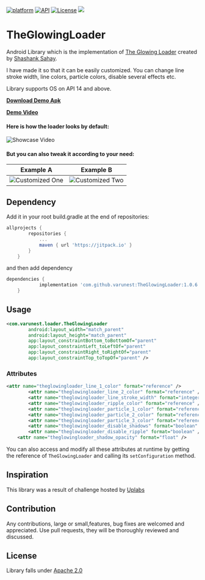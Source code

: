 [![platform](https://img.shields.io/badge/platform-Android-yellow.svg)](https://www.android.com)
[![API](https://img.shields.io/badge/API-14%2B-brightgreen.svg?style=flat)](https://android-arsenal.com/api?level=14)
[![License](https://img.shields.io/badge/license-Apache%202-4EB1BA.svg?style=flat-square)](https://www.apache.org/licenses/LICENSE-2.0.html)
[![](https://jitpack.io/v/varunest/TheGlowingLoader.svg)](https://jitpack.io/#varunest/TheGlowingLoader)


# TheGlowingLoader
Android Library which is the implementation of [The Glowing Loader](https://www.uplabs.com/posts/loader-fe7378f9-894d-4e6e-8340-968f41da9fa8) created by [Shashank Sahay](https://www.uplabs.com/shashanksahay). 

I have made it so that it can be easily customized. You can change line stroke width, line colors, particle colors, disable several effects etc. 

Library supports OS on API 14 and above.

**[Download Demo Apk](demo/app-debug.apk)**

**[Demo Video](https://www.youtube.com/watch?v=lSBTyfGWYAU)**

#### Here is how the loader looks by default:
![Showcase Video](art/default.gif)

#### But you can also tweak it according to your need:
| Example A                               | Example B|
| -------------                           | -------------                       |
| ![Customized One](art/black_green.gif)  | ![Customized Two](art/grey_blue.gif)  |

## Dependency

Add it in your root build.gradle at the end of repositories:

```groovy
allprojects {
		repositories {
			...
			maven { url 'https://jitpack.io' }
		}
	}
```

and then add dependency

```groovy
dependencies {
	        implementation 'com.github.varunest:TheGlowingLoader:1.0.6'
	}
```

## Usage

```xml
<com.varunest.loader.TheGlowingLoader
        android:layout_width="match_parent"
        android:layout_height="match_parent"
        app:layout_constraintBottom_toBottomOf="parent"
        app:layout_constraintLeft_toLeftOf="parent"
        app:layout_constraintRight_toRightOf="parent"
        app:layout_constraintTop_toTopOf="parent" />
```

### Attributes

```xml
<attr name="theglowingloader_line_1_color" format="reference" />
        <attr name="theglowingloader_line_2_color" format="reference" />
        <attr name="theglowingloader_line_stroke_width" format="integer" />
        <attr name="theglowingloader_ripple_color" format="reference" />
        <attr name="theglowingloader_particle_1_color" format="reference" />
        <attr name="theglowingloader_particle_2_color" format="reference" />
        <attr name="theglowingloader_particle_3_color" format="reference" />
        <attr name="theglowingloader_disable_shadows" format="boolean" />
        <attr name="theglowingloader_disable_ripple" format="boolean" />
	<attr name="theglowingloader_shadow_opacity" format="float" />
```

You can also access and modify all these attributes at runtime by getting the reference of `TheGlowingLoader` and calling its `setConfiguration` method.

## Inspiration
This library was a result of challenge hosted by [Uplabs](https://www.uplabs.com/)

## Contribution
Any contributions, large or small,features, bug fixes are welcomed and appreciated. Use pull requests, they will be thoroughly reviewed and discussed.

## License
Library falls under [Apache 2.0](LICENSE.md)
